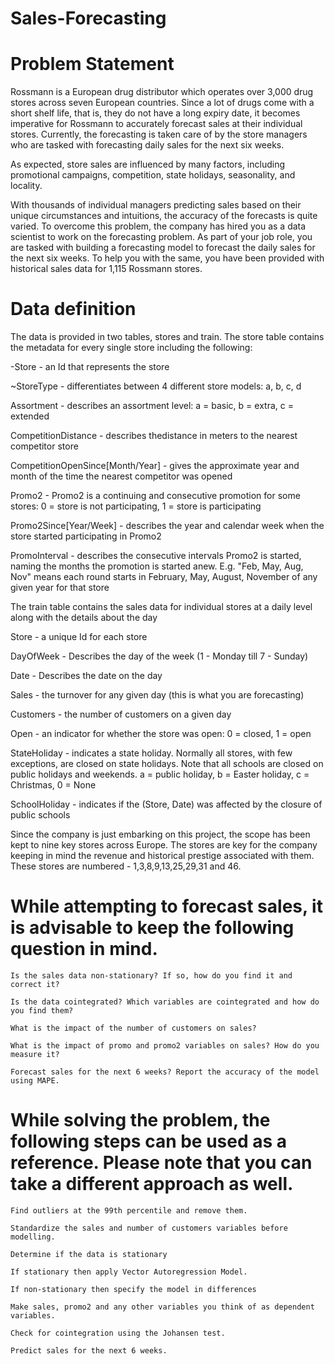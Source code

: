 # Sales-Forecasting
# Problem Statement

Rossmann is a European drug distributor which operates over 3,000 drug stores across seven European countries. Since a lot of drugs come with a short shelf life, that is, they do not have a long expiry date, it becomes imperative for Rossmann to accurately forecast sales at their individual stores. Currently, the forecasting is taken care of by the store managers who are tasked with forecasting daily sales for the next six weeks. 

 

As expected, store sales are influenced by many factors, including promotional campaigns, competition, state holidays, seasonality, and locality.

 

With thousands of individual managers predicting sales based on their unique circumstances and intuitions, the accuracy of the forecasts is quite varied. To overcome this problem, the company has hired you as a data scientist to work on the forecasting problem. As part of your job role, you are tasked with building a forecasting model to forecast the daily sales for the next six weeks. To help you with the same, you have been provided with historical sales data for 1,115 Rossmann stores.

# Data definition

 

The data is provided in two tables, stores and train. The store table contains the metadata for every single store including the following:

 

-Store - an Id that represents the store

~StoreType - differentiates between 4 different store models: a, b, c, d

Assortment - describes an assortment level: a = basic, b = extra, c = extended

CompetitionDistance - describes thedistance in meters to the nearest competitor store

CompetitionOpenSince[Month/Year] - gives the approximate year and month of the time the nearest competitor was opened

Promo2 - Promo2 is a continuing and consecutive promotion for some stores: 0 = store is not participating, 1 = store is participating

Promo2Since[Year/Week] - describes the year and calendar week when the store started participating in Promo2

PromoInterval - describes the consecutive intervals Promo2 is started, naming the months the promotion is started anew. E.g. "Feb, May, Aug, Nov" means each round starts in February, May, August, November of any given year for that store

 

The train table contains the sales data for individual stores at a daily level along with the details about the day

 

Store - a unique Id for each store

DayOfWeek - Describes the day of the week (1 - Monday till 7 - Sunday)

Date - Describes the date on the day

Sales - the turnover for any given day (this is what you are forecasting)

Customers - the number of customers on a given day

Open - an indicator for whether the store was open: 0 = closed, 1 = open

StateHoliday - indicates a state holiday. Normally all stores, with few exceptions, are closed on state holidays. Note that all schools are closed on public holidays and weekends. a = public holiday, b = Easter holiday, c = Christmas, 0 = None

SchoolHoliday - indicates if the (Store, Date) was affected by the closure of public schools

 

Since the company is just embarking on this project, the scope has been kept to nine key stores across Europe. The stores are key for the company keeping in mind the revenue and historical prestige associated with them. These stores are numbered - 1,3,8,9,13,25,29,31 and 46.

 

# While attempting to forecast sales, it is advisable to keep the following question in mind.

 

    Is the sales data non-stationary? If so, how do you find it and correct it?

    Is the data cointegrated? Which variables are cointegrated and how do you find them?

    What is the impact of the number of customers on sales?

    What is the impact of promo and promo2 variables on sales? How do you measure it?

    Forecast sales for the next 6 weeks? Report the accuracy of the model using MAPE.

 

# While  solving the problem, the following steps can be used as a reference. Please note that you can take a different approach as well.

 

    Find outliers at the 99th percentile and remove them.

    Standardize the sales and number of customers variables before modelling.

    Determine if the data is stationary

    If stationary then apply Vector Autoregression Model.

    If non-stationary then specify the model in differences

    Make sales, promo2 and any other variables you think of as dependent variables.

    Check for cointegration using the Johansen test. 

    Predict sales for the next 6 weeks.
